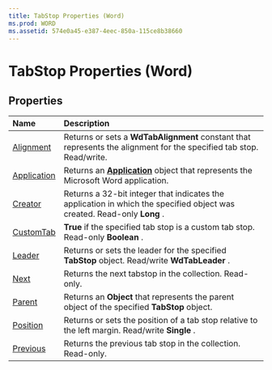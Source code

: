 ```yaml
---
title: TabStop Properties (Word)
ms.prod: WORD
ms.assetid: 574e0a45-e387-4eec-850a-115ce8b38660
---
```



# TabStop Properties (Word)

## Properties



|**Name**|**Description**|
|:-----|:-----|
|[Alignment](tabstop-alignment-property-word.md)|Returns or sets a  **WdTabAlignment** constant that represents the alignment for the specified tab stop. Read/write.|
|[Application](tabstop-application-property-word.md)|Returns an  **[Application](application-object-word.md)** object that represents the Microsoft Word application.|
|[Creator](tabstop-creator-property-word.md)|Returns a 32-bit integer that indicates the application in which the specified object was created. Read-only  **Long** .|
|[CustomTab](tabstop-customtab-property-word.md)| **True** if the specified tab stop is a custom tab stop. Read-only **Boolean** .|
|[Leader](tabstop-leader-property-word.md)|Returns or sets the leader for the specified  **TabStop** object. Read/write **WdTabLeader** .|
|[Next](tabstop-next-property-word.md)|Returns the next tabstop in the collection. Read-only.|
|[Parent](tabstop-parent-property-word.md)|Returns an  **Object** that represents the parent object of the specified **TabStop** object.|
|[Position](tabstop-position-property-word.md)|Returns or sets the position of a tab stop relative to the left margin. Read/write  **Single** .|
|[Previous](tabstop-previous-property-word.md)|Returns the previous tab stop in the collection. Read-only.|

